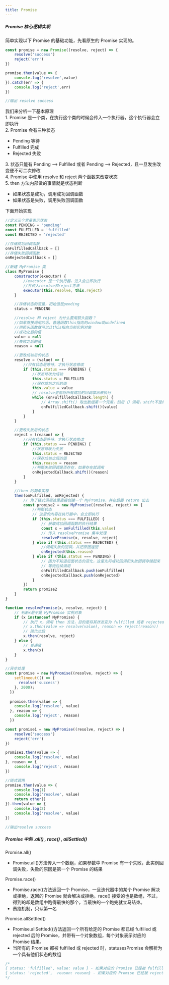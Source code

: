 ```yaml
---
title: Promise
---
```


##### Promise 核心逻辑实现
<div class="font_min">简单实现以下 Promise 的基础功能，先看原生的 Promise 实现的。</div>

```js
const promise = new Promise((resolve, reject) => {
    resolve('success')
    reject('err')
})

promise.then(value => {
    console.log('resolve',value)
}).catch(err => {
    console.log('reject',err)
})

//输出 resolve success
```

<div class="font_min">我们来分析一下基本原理</div>
<div class="markdown-body">
<div class="font_min">1. Promise 是一个类，在执行这个类的时候会传入一个执行器，这个执行器会立即执行</div>
<div class="font_min">2. Promise 会有三种状态</div>

* <div class="font_min">Pending 等待</div>
* <div class="font_min">Fulfilled 完成</div>
* <div class="font_min">Rejected 失败</div>

<div class="font_min">3. 状态只能有 Pending --> Fulfilled 或者 Pending --> Rejected，且一旦发生改变便不可二次修改</div>
<div class="font_min">4. Promise 中使用 resolve 和 reject 两个函数来改变状态</div>
<div class="font_min">5. then 方法内部做的事情就是状态判断</div>

* <div class="font_min">如果状态是成功，调用成功回调函数</div>
* <div class="font_min">如果状态是失败，调用失败回调函数</div>
</div>

<div class="font_min">下面开始实现</div>

```js
//定义三个常量表示状态
const PENDING = 'pending'
const FULFILLED = 'fulfilled'
const REJECTED = 'rejected'

//存储成功回调函数
onFulfilledCallback = []
//存储失败回调函数
onRejectedCallback = []

//新建 MyPromise 类
class MyPromise {
    constructor(executor) {
        //executor 是一个执行器，进入会立即执行
        //并传入resolve和reject方法
        executor(this.resolve, this.reject)
    }

    //存储状态的变量，初始值是pending
    status = PENDING

    //resolve 和 reject 为什么要用箭头函数？
    //如果直接调用的话，普通函数this指向的window或undefined
    //用箭头函数就可以让this指向当前实例对象
    //成功之后的值
    value = null
    //失败之后的值
    reason = null

    //更改成功后的状态
    resolve = (value) => {
        //只有状态是等待，才执行状态修改
        if (this.status === PENDING) {
            //状态修改为成功
            this.status = FULFILLED
            //保存成功之后的值
            this.value = value
            // resolve里面将所有成功的回调拿出来执行
            while (onFulfilledCallback.length) {
                // Array.shift() 取出数组第一个元素，然后（）调用，shift不是纯函数，取出后，数组将失去该元素，直到数组为空
                onFulfilledCallback.shift()(value)
            }
        }
    }

    //更改失败后的状态
    reject = (reason) => {
        //只有状态是等待，才执行状态修改
        if (this.status === PENDING) {
            //状态修改为失败
            this.status = REJECTED
            //保存成功之后的值
            this.reason = reason
            //判断失败回调是否存在，如果存在就调用
            onRejectedCallback.shift()(reason)
        }
    }

    //then 的简单实现
    then(onFulfilled, onRejected) {
        // 为了链式调用这里直接创建一个 MyPromise，并在后面 return 出去
        const promise2 = new MyPromise((resolve, reject) => {
            //判断状态
            // 这里的内容在执行器中，会立即执行
            if (this.status === FULFILLED) {
                // 获取成功回调函数的执行结果
                const x = onFulfilled(this.value)
                // 传入 resolvePromise 集中处理
                resolvePromise(x, resolve, reject)
            } else if (this.status === REJECTED) {
                //调用失败的回调，并把原因返回
                onRejected(this.reason)
            } else if (this.status === PENDING) {
                // 因为不知道后面状态的变化，这里先将成功回调和失败回调存储起来
                // 等待后续调用
                onFulfilledCallback.push(onFulfilled)
                onRejectedCallback.push(onRejected)
            }
        })
        return promise2
    }
}

function resolvePromise(x, resolve, reject) {
    // 判断x是不是 MyPromise 实例对象
    if (x instanceof MyPromise) {
        // 执行 x，调用 then 方法，目的是将其状态变为 fulfilled 或者 rejected
        // x.then(value => resolve(value), reason => reject(reason))
        // 简化之后
        x.then(resolve, reject)
    } else {
        // 普通值
        x.then(x)
    }
}

//异步处理
const promise = new MyPromise((resolve, reject) => {
    setTimeout(() => {
      resolve('success')
    }, 2000); 
  })
  
  promise.then(value => {
    console.log('resolve', value)
  }, reason => {
    console.log('reject', reason)
  })

const promise1 = new MyPromise((resolve, reject) => {
    resolve('success')
    reject('err')
})

promise1.then(value => {
    console.log('resolve', value)
}, reason => {
    console.log('reject', reason)
})

//链式调用
promise.then(value => {
    console.log(1)
    console.log('resolve', value)
    return other()
}).then(value => {
    console.log(2)
    console.log('resolve', value)
})

//输出resolve success
```
##### Promise 中的 .all() , race() , allSettled()
<div class="font_min headers">Promise.all()</div>

* <div class="font_min"><span class="key_txt">Promise.all()</span>方法传入一个数组，如果参数中 Promise 有一个失败，此实例回调失败，失败的原因是第一个 Promise 的结果</div>

<div class="font_min headers">Promise.race()</div>

* <div class="font_min"><span class="key_txt">Promise.race()</span>方法返回一个 Promise，一旦迭代器中的某个 Promise 解决或拒绝，返回的 Promise 就会解决或拒绝。race() 接受的也是数组，不过，得到的却是数组中跑得最快的那个，当最快的一个跑完就立马结束。</div>
* <div class="font_min key_txt">赛跑机制，只认第一名</div>

<div class="font_min headers">Promise.allSettled()</div>

* <div class="font_min"><span class="key_txt">Promise.allSettled()</span>方法返回一个所有给定的 Promise 都已经 fulfilled 或 rejected 后的 Promise，并带有一个对象数组，每个对象表示对应的 Promise 结果。</div>
* <div class="font_min">当所有的 Promise 都被 fulfilled 或 rejected 时，statusesPromise 会解析为一个具有他们状态的数组</div>

```js
/*
{ status: 'fulfilled', value: value } - 如果对应的 Promise 已经被 fulfilled
{ status: 'rejected',  reason: reason} - 如果对应的 Promise 已经被 rejected
*/
```